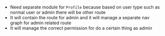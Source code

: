 
- Need separate module for `Profile` because based on user type such as 
 normal user or admin there will be other route
- It will contain the route for admin and it will manage a separate nav graph for admin related route
- It will manage the correct permission for do a certain thing as admin